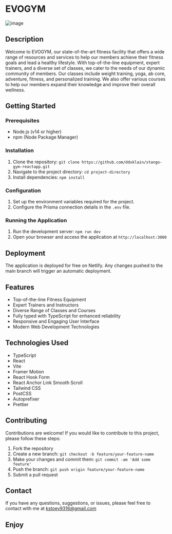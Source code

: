 # EVOGYM


![image](https://github.com/Dawitlior/EVOGYM/assets/102303153/b5937bfb-5b06-4e72-ba18-798eae5f4f93)


## Description

Welcome to EVOGYM, our state-of-the-art fitness facility that offers a wide range of resources and services to help our members achieve their fitness goals and lead a healthy lifestyle. With top-of-the-line equipment, expert trainers, and a diverse set of classes, we cater to the needs of our dynamic community of members. Our classes include weight training, yoga, ab core, adventure, fitness, and personalized training. We also offer various courses to help our members expand their knowledge and improve their overall wellness.



## Getting Started

### Prerequisites

- Node.js (v14 or higher)
- npm (Node Package Manager)

### Installation

1. Clone the repository: `git clone https://github.com/ddxklain/stango-gym-reactapp.git`
2. Navigate to the project directory: `cd project-directory`
3. Install dependencies: `npm install`

### Configuration

1. Set up the environment variables required for the project.
2. Configure the Prisma connection details in the `.env` file.


### Running the Application

1. Run the development server: `npm run dev`
2. Open your browser and access the application at `http://localhost:3000`


## Deployment

The application is deployed for free on Netlify. Any changes pushed to the main branch will trigger an automatic deployment.

## Features

- Top-of-the-line Fitness Equipment
- Expert Trainers and Instructors
- Diverse Range of Classes and Courses
- Fully typed with TypeScript for enhanced reliability
-  Responsive and Engaging User Interface
-  Modern Web Development Technologies

## Technologies Used

- TypeScript
- React
- Vite
- Framer Motion
- React Hook Form
- React Anchor Link Smooth Scroll
- Tailwind CSS
- PostCSS
- Autoprefixer
- Prettier


## Contributing

Contributions are welcome! If you would like to contribute to this project, please follow these steps:

1. Fork the repository
2. Create a new branch: `git checkout -b feature/your-feature-name`
3. Make your changes and commit them: `git commit -am 'Add some feature'`
4. Push the branch: `git push origin feature/your-feature-name`
5. Submit a pull request


## Contact

If you have any questions, suggestions, or issues, please feel free to contact with me at kstoev9316@gmail.com

## Enjoy




